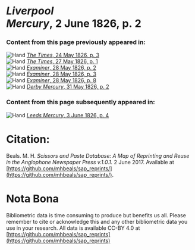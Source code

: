 # *Liverpool Mercury*, 2 June 1826, p. 2  
  
### Content from this page previously appeared in:  
![Hand](http://scissorsandpaste.net/wp-content/uploads/2017/06/smallhandpointer.png) [*The Times*, 24 May 1826, p. 3](https://mhbeals.github.io/sap_html/The-Times/The-Times-24-May-1826-p-3)  
![Hand](http://scissorsandpaste.net/wp-content/uploads/2017/06/smallhandpointer.png) [*The Times*, 27 May 1826, p. 1](https://mhbeals.github.io/sap_html/The-Times/The-Times-27-May-1826-p-1)  
![Hand](http://scissorsandpaste.net/wp-content/uploads/2017/06/smallhandpointer.png) [*Examiner*, 28 May 1826, p. 2](https://mhbeals.github.io/sap_html/Examiner/Examiner-28-May-1826-p-2)  
![Hand](http://scissorsandpaste.net/wp-content/uploads/2017/06/smallhandpointer.png) [*Examiner*, 28 May 1826, p. 3](https://mhbeals.github.io/sap_html/Examiner/Examiner-28-May-1826-p-3)  
![Hand](http://scissorsandpaste.net/wp-content/uploads/2017/06/smallhandpointer.png) [*Examiner*, 28 May 1826, p. 8](https://mhbeals.github.io/sap_html/Examiner/Examiner-28-May-1826-p-8)  
![Hand](http://scissorsandpaste.net/wp-content/uploads/2017/06/smallhandpointer.png) [*Derby Mercury*, 31 May 1826, p. 2](https://mhbeals.github.io/sap_html/Derby-Mercury/Derby-Mercury-31-May-1826-p-2)  
  
### Content from this page subsequently appeared in:  
![Hand](http://scissorsandpaste.net/wp-content/uploads/2017/06/smallhandpointer.png) [*Leeds Mercury*, 3 June 1826, p. 4](https://mhbeals.github.io/sap_html/Leeds-Mercury/Leeds-Mercury-3-June-1826-p-4)  


# Citation: 

Beals. M. H. *Scissors and Paste Database: A Map of Reprinting and Reuse in the Anglophone Newspaper Press v.1.0.1.* 2 June 2017. Available at [https://github.com/mhbeals/sap_reprints/](https://github.com/mhbeals/sap_reprints/). 

# Nota Bona

Bibliometric data is time consuming to produce but benefits us all. Please remember to cite or acknowledge this and any other bibliometric data you use in your research. All data is available CC-BY 4.0 at [https://github.com/mhbeals/sap_reprints](https://github.com/mhbeals/sap_reprints)